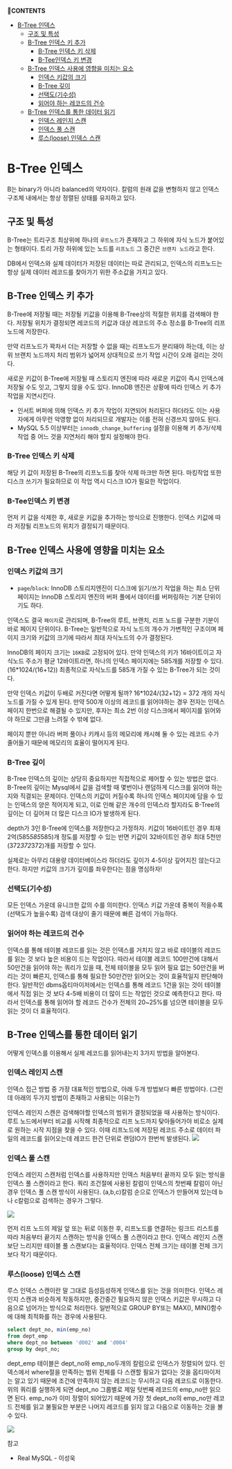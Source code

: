 **💌CONTENTS**

- [B-Tree 인덱스](#b-tree-인덱스)
  - [구조 및 특성](#구조-및-특성)
  - [B-Tree 인덱스 키 추가](#b-tree-인덱스-키-추가)
    - [B-Tree 인덱스 키 삭제](#b-tree-인덱스-키-삭제)
    - [B-Tee인덱스 키 변경](#b-tee인덱스-키-변경)
  - [B-Tree 인덱스 사용에 영향을 미치는 요소](#b-tree-인덱스-사용에-영향을-미치는-요소)
    - [인덱스 키값의 크기](#인덱스-키값의-크기)
    - [B-Tree 깊이](#b-tree-깊이)
    - [선택도(기수성)](#선택도기수성)
    - [읽어야 하는 레코드의 건수](#읽어야-하는-레코드의-건수)
  - [B-Tree 인덱스를 통한 데이터 읽기](#b-tree-인덱스를-통한-데이터-읽기)
    - [인덱스 레인지 스캔](#인덱스-레인지-스캔)
    - [인덱스 풀 스캔](#인덱스-풀-스캔)
    - [루스(loose) 인덱스 스캔](#루스loose-인덱스-스캔)

# B-Tree 인덱스

B는 binary가 아니라 balanced의 약자이다.
칼럼의 원래 값을 변형하지 않고 인덱스 구조체 내에서는 항상 정렬된 상태를 유지하고 있다.

## 구조 및 특성

B-Tree는 트리구조 최상위에 하나의 `루트노드`가 존재하고 그 하위에 자식 노드가 붙어있는 형태이다.
트리 가장 하위에 있는 노드를 `리프노드` 그 중간은 `브랜치 노드`라고 한다.

DB에서 인덱스와 실제 데이터가 저장된 데이터는 따로 관리되고, 인덱스의 리프노드는 항상 실제 데이터 레코드를 찾아가기 위한 주소값을 가지고 있다.

## B-Tree 인덱스 키 추가

B-Tree에 저장될 때는 저장될 키값을 이용해 B-Tree상의 적절한 위치를 검색해야 한다. 저장될 위치가 결정되면 레코드의 키값과 대상 레코드의 주소 정소를 B-Tree의 리프노드에 저장한다.

만약 리프노드가 꽉차서 더는 저장할 수 없을 때는 리프노드가 분리돼야 하는데, 이는 상위 브랜치 노드까지 처리 범위가 넓어져 상대적으로 쓰기 작업 시간이 오래 걸리는 것이다.

새로운 키값이 B-Tree에 저장될 때 스토리지 엔진에 따라 새로운 키값이 즉시 인덱스에 저장될 수도 잇고, 그렇지 않을 수도 있다. InnoDB 엔진은 상황에 따라 인덱스 키 추가 작업을 지연시킨다.

- 인서트 버퍼에 의해 인덱스 키 추가 작업이 지연되어 처리된다 하더라도 이는 사용자에게 아무런 악영향 없이 처리되므로 개발자는 이를 전혀 신경쓰지 않아도 된다.
- MySQL 5.5 이상부터는 `innodb_change_buffering` 설정을 이용해 키 추가/삭제 작업 중 어느 것을 지연처리 해야 할지 설정해야 한다.

### B-Tree 인덱스 키 삭제

해당 키 값이 저장된 B-Tree의 리프노드를 찾아 삭제 마크만 하면 된다.
마킹작업 또한 디스크 쓰기가 필요하므로 이 작업 역시 디스크 IO가 필요한 작업이다.

### B-Tee인덱스 키 변경

먼저 키 값을 삭제한 후, 새로운 키값을 추가하는 방식으로 진행한다. 인덱스 키값에 따라 저장될 리프노드의 위치가 결정되기 때문이다.

## B-Tree 인덱스 사용에 영향을 미치는 요소

### 인덱스 키값의 크기

- `page`/`block`: InnoDB 스토리지엔진이 디스크에 읽기/쓰기 작업을 하는 최소 단위
  페이지는 InnoDB 스토리지 엔진의 버퍼 풀에서 데이터를 버퍼링하는 기본 단위이기도 하다.

인덱스도 결국 `페이지`로 관리되며, B-Tree의 루트, 브랜치, 리프 노드를 구분한 기분이 바로 페이지 단위이다.
B-Tree는 일반적으로 자식 노드의 개수가 가변적인 구조이며 페이지 크기와 키값의 크기에 따라서 최대 자식노드의 수가 결정된다.

InnoDB의 페이지 크기는 `16KB`로 고정되어 있다. 만약 인덱스의 키가 16바이트이고 자식노드 주소가 평균 12바이트라면, 하나의 인덱스 페이지에는 585개를 저장할 수 있다. (16\*1024/(16+12)) 최종적으로 자식노드를 585개 가질 수 있는 B-Tree가 되는 것이다.

만약 인덱스 키값이 두배로 커진다면 어떻게 될까? 16\*1024/(32+12) = 372 개의 자식노드를 가질 수 있게 된다. 만약 500개 이상의 레코드를 읽어야하는 경우 전자는 인덱스 페이지 한번으로 해결될 수 있지만, 후자는 최소 2번 이상 디스크에서 페이지를 읽어와야 하므로 그만큼 느려질 수 밖에 없다.

페이지 뿐만 아니라 버퍼 풀이나 키캐시 등의 메모리에 캐시해 둘 수 있는 레코드 수가 줄어들기 때문에 메모리의 효율이 떨어지게 된다.

### B-Tree 깊이

B-Tree 인덱스의 깊이는 상당히 중요하지만 직접적으로 제어할 수 있는 방법은 없다.
B-Tree의 깊이는 Mysql에서 값을 검색할 때 몇번이나 랜덤하게 디스크를 읽어야 하는지와 직결되는 문제이다. 인덱스의 키값이 커질수록 하나의 인덱스 페이지에 담을 수 있는 인덱스의 양은 적어지게 되고, 이로 인해 같은 개수의 인덱스라 할지라도 B-Tree의 깊이는 더 깊어져 더 많은 디스크 IO가 발생하게 된다.

depth가 3인 B-Tree에 인덱스를 저장한다고 가정하자.
키값이 16바이트인 경우 최재 2억(585*585*585)개 정도를 저장할 수 있는 반면
키값이 32바이트인 경우 최대 5천만(372*372*372)개를 저장할 수 있다.

실제로는 아무리 대용량 데이터베이스라 하더라도 깊이가 4-5이상 깊어지진 않는다고 한다. 하지만 키값의 크기가 깊이를 좌우한다는 점을 명심하자!

### 선택도(기수성)

모든 인덱스 가운데 유니크한 값의 수를 의미한다.
인덱스 키값 가운데 중복이 적을수록 (선택도가 높을수록) 검색 대상이 줄기 때문에 빠른 검색이 가능하다.

### 읽어야 하는 레코드의 건수

인덱스를 통해 테이블 레코드를 읽는 것은 인덱스를 거치지 않고 바로 테이블의 레코드를 읽는 것 보다 높은 비용이 드는 작업이다.
따라서 테이블 레코드 100만건에 대해서 50만건을 읽어야 하는 쿼리가 있을 때, 전체 테이블을 모두 읽어 필요 없는 50만건을 버리는 것이 빠른지, 인덱스를 통해 필요한 50만건만 읽어오는 것이 효율적일지 판단해야 한다.
일반적인 dbms옵티마이저에서는 인덱스를 통해 레코드 1건을 읽는 것이 테이블에서 직접 읽는 것 보다 4-5배 비용이 더 많이 드는 작업인 것으로 예측한다고 한다. 따라서 인덱스를 통해 읽어야 할 레코드 건수가 전체의 20~25%를 넘으면 테이블을 모두 읽는 것이 더 효율적이다.

## B-Tree 인덱스를 통한 데이터 읽기

어떻게 인덱스를 이용해서 실제 레코드를 읽어내는지 3가지 방법을 알아본다.

### 인덱스 레인지 스캔

인덱스 접근 방법 중 가장 대표적인 방법으로, 아래 두개 방법보다 빠른 방법이다. (그런데 아래의 두가지 방법이 존재하고 사용되는 이유는?)

인덱스 레인지 스캔은 검색해야할 인덱스의 범위가 결정되었을 때 사용하는 방식이다. 루트 노드에서부터 비교를 시작해 최종적으로 리프 노드까지 탖아들어가야 비로소 실제로 원하는 시작 지점을 찾을 수 있다.
이때 리프노드에 저장된 레코드 주소로 데이터 파일의 레코드를 읽어오는데 레코드 한건 단위로 랜덤IO가 한번씩 발생된다.
![](index_range_scan.jpg)

### 인덱스 풀 스캔

인덱스 레인지 스캔처럼 인덱스를 사용하지만 인덱스 처음부터 끝까지 모두 읽는 방식을 인덱스 풀 스캔이라고 한다. 쿼리 조건절에 사용된 칼럼이 인덱스의 첫번째 칼럼이 아닌 경우 인덱스 풀 스캔 방식이 사용된다. (a,b,c)칼럼 순으로 인덱스가 만들어져 있는데 b나 c칼럼으로 검색하는 경우가 그렇다.

![](index_full_scan.jpg)

먼저 리프 노드의 제일 앞 또는 뒤로 이동한 후, 리프노드를 연결하는 링크드 리스트를 따라 처음부터 끝가지 스캔하는 방식을 인덱스 풀 스캔이라고 한다.
인덱스 레인지 스캔보단 느리지만 테이블 풀 스캔보다는 효율적이다. 인덱스 전체 크기는 테이블 전체 크기보다 작기 때문이다.

### 루스(loose) 인덱스 스캔

루스 인덱스 스캔이란 말 그대로 듬성듬성하게 인덱스를 읽는 것을 의미한다. 인덱스 레인지 스캔과 비슷하게 작동하지만, 중간중간 필요하지 않은 인덱스 키값은 무시하고 다음으로 넘어가는 방식으로 처리한다. 일반적으로 GROUP BY또는 MAX(), MIN()함수에 대해 최적화를 하는 경우에 사용된다.

```sql
select dept_no, min(emp_no)
from dept_emp
where dept_no between 'd002' and 'd004'
group by dept_no;
```

dept_emp 테이블은 dept_no와 emp_no두개의 칼럼으로 인덱스가 정렬되어 있다.
인덱스에서 where절을 만족하는 범위 전체를 다 스캔할 필요가 없다는 것을 옵티마이저는 알고 있기 때문에 조건에 만족하지 않는 레코드는 무시하고 다음 레코드로 이동한다. 위의 쿼리를 실행하게 되면 dept_no 그룹별로 제일 텃번째 레코드의 emp_no만 읽으면 된다. emp_no가 이미 정렬이 되어있기 때문에 가장 첫 dept_no의 emp_no만 레코드 전체를 읽고 불필요한 부분은 나머지 레코드를 읽지 않고 다음으로 이동하는 것을 볼 수 있다.

![](index_loose_scan.jpg)

참고

- Real MySQL - 이성욱

